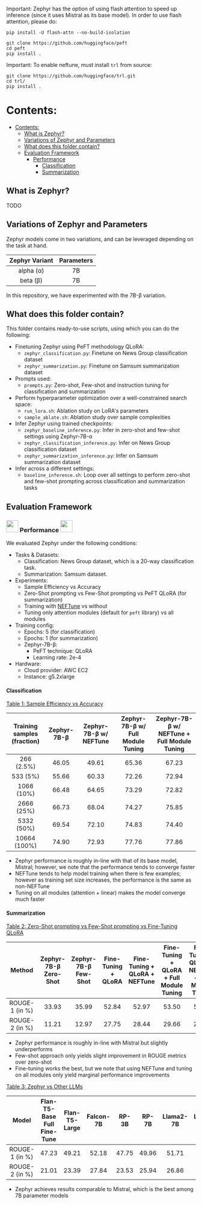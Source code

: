 Important: Zephyr has the option of using flash attention to speed up inference (since it uses Mistral as its base model). In order to use flash attention, please do:

```shell
pip install -U flash-attn --no-build-isolation
```

```shell
git clone https://github.com/huggingface/peft
cd peft
pip install .
```

Important: To enable neftune, must install `trl` from source:
```shell
git clone https://github.com/huggingface/trl.git
cd trl/
pip install .
```

# Contents:

- [Contents:](#contents)
	- [What is Zephyr?](#what-is-zephyr)
	- [Variations of Zephyr and Parameters](#variations-of-zephyr-and-parameters)
	- [What does this folder contain?](#what-does-this-folder-contain)
	- [Evaluation Framework](#evaluation-framework)
		- [ Performance ](#-performance-)
			- [Classification](#classification)
			- [Summarization](#summarization)
	

## What is Zephyr? 

TODO

## Variations of Zephyr and Parameters

Zephyr models come in two variations, and can be leveraged depending on the task at hand.

| Zephyr Variant   | Parameters  |
|:----------------:|:-----------:|
|alpha (α)         |7B           |
|beta (β)          |7B           |           
In this repository, we have experimented with the 7B-β variation. 

## What does this folder contain? 

This folder contains ready-to-use scripts, using which you can do the following:
	

* Finetuning Zephyr using PeFT methodology QLoRA:
	* ```zephyr_classification.py```: Finetune on News Group classification dataset
	* ```zephyr_summarization.py```: Finetune on Samsum summarization dataset
* Prompts used:
	* ```prompts.py```: Zero-shot, Few-shot and instruction tuning for classification and summarization
* Perform hyperparameter optimization over a well-constrained search space:
	* ```run_lora.sh```: Ablation study on LoRA's parameters 
	* ```sample_ablate.sh```: Ablation study over sample complexities
* Infer Zephyr using trained checkpoints:
	* ```zephyr_baseline_inference.py```: Infer in zero-shot and few-shot settings using Zephyr-7B-α
	* ```zephyr_classification_inference.py```: Infer on News Group classification dataset
	* ```zephyr_summarization_inference.py```: Infer on Samsum summarization dataset
* Infer across a different settings:
	* ```baseline_inference.sh```: Loop over all settings to perform zero-shot and few-shot prompting across classification and summarization tasks

## Evaluation Framework


### <img src="../assets/rocket.gif" width="32" height="32"/> Performance <img src="../assets/rocket.gif" width="32" height="32"/>

We evaluated Zephyr under the following conditions:

* Tasks & Datasets:
	* Classification: News Group dataset, which is a 20-way classification task.
	* Summarization: Samsum dataset. 
* Experiments:
	* Sample Efficiency vs Accuracy
	* Zero-Shot prompting vs Few-Shot prompting vs PeFT QLoRA (for summarization)
	* Training with [NEFTune](https://arxiv.org/abs/2310.05914) vs without
	* Tuning only attention modules (default for `peft` library) vs all modules
* Training config:
	* Epochs: 5 (for classification)
	* Epochs: 1 (for summarization)
	* Zephyr-7B-β:
		* PeFT technique: QLoRA
		* Learning rate: 2e-4
* Hardware:
	* Cloud provider: AWC EC2
	* Instance: g5.2xlarge
	
#### Classification ####

<u> Table 1: Sample Efficiency vs Accuracy </u>

|Training samples (fraction) | Zephyr-7B-β     | Zephyr-7B-β w/ NEFTune  | Zephyr-7B-β w/ Full Module Tuning | Zephyr-7B-β w/ NEFTune + Full Module Tuning |
|:--------------------------:|:---------------:|:-----------------------:|:---------------------------------:|:-------------------------------------------:|
|266   (2.5%)                |46.05            |49.61                    |65.36                              |67.23                                        |
|533   (5%)                  |55.66            |60.33                    |72.26                              |72.94                                        |
|1066  (10%)                 |66.48            |64.65                    |73.29                              |72.82                                        |
|2666  (25%)                 |66.73            |68.04                    |74.27                              |75.85                                        |
|5332  (50%)                 |69.54            |72.10                    |74.83                              |74.40                                        |
|10664 (100%)                |74.90            |72.93                    |77.76                              |77.86                                        |

- Zephyr performance is roughly in-line with that of its base model, Mistral; however, we note that the performance tends to converge faster
- NEFTune tends to help model training when there is few examples; however as training set size increases, the performance is the same as non-NEFTune
- Tuning on all modules (attention + linear) makes the model converge much faster


#### Summarization ####

<u> Table 2: Zero-Shot prompting vs Few-Shot prompting vs Fine-Tuning QLoRA </u>

|Method         | Zephyr-7B-β Zero-Shot | Zephyr-7B-β Few-Shot | Fine-Tuning + QLoRA | Fine-Tuning + QLoRA + NEFTune  | Fine-Tuning + QLoRA + Full Module Tuning | Fine-Tuning + QLoRA + NEFTune + Full Module Tuning | 
|:-------------:|:---------------------:|:--------------------:|:-------------------:|:------------------------------:|:----------------------------------------:|:--------------------------------------------------:|
|ROUGE-1 (in %) |33.93                  |35.99                 |52.84                |52.97                           | 53.50                                    | 53.05                                              |
|ROUGE-2 (in %) |11.21                  |12.97                 |27.75                |28.44                           | 29.66                                    | 29.23                                              |

- Zephyr performance is roughly in-line with Mistral but slightly underperforms
- Few-shot approach only yields slight improvement in ROUGE metrics over zero-shot
- Fine-tuning works the best, but we note that using NEFTune and tuning on all modules only yield marginal performance improvements


<u> Table 3: Zephyr vs Other LLMs </u>

|Model          | Flan-T5-Base Full Fine-Tune | Flan-T5-Large | Falcon-7B | RP-3B | RP-7B | Llama2-7B | Llama2-13B | Mistral-7B | Zephyr-7B-β  |
|:-------------:|:---------------------------:|:-------------:|:---------:|:-----:|:-----:|:---------:|:----------:|:----------:|:------------:|
|ROUGE-1 (in %) |47.23                        |49.21          |52.18      |47.75  |49.96  |51.71      |52.97       |53.61       |52.84         |
|ROUGE-2 (in %) |21.01                        |23.39          |27.84      |23.53  |25.94  |26.86      |28.32       |29.28       |28.44	       |	

- Zephyr achieves results comparable to Mistral, which is the best among 7B parameter models
